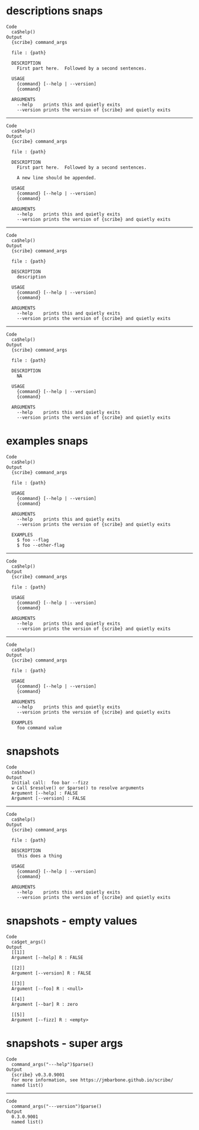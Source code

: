 # descriptions snaps

    Code
      ca$help()
    Output
      {scribe} command_args
      
      file : {path}
      
      DESCRIPTION
        First part here.  Followed by a second sentences.
      
      USAGE
        {command} [--help | --version]
        {command} 
      
      ARGUMENTS
        --help    prints this and quietly exits                   
        --version prints the version of {scribe} and quietly exits

---

    Code
      ca$help()
    Output
      {scribe} command_args
      
      file : {path}
      
      DESCRIPTION
        First part here.  Followed by a second sentences.
      
        A new line should be appended.
      
      USAGE
        {command} [--help | --version]
        {command} 
      
      ARGUMENTS
        --help    prints this and quietly exits                   
        --version prints the version of {scribe} and quietly exits

---

    Code
      ca$help()
    Output
      {scribe} command_args
      
      file : {path}
      
      DESCRIPTION
        description
      
      USAGE
        {command} [--help | --version]
        {command} 
      
      ARGUMENTS
        --help    prints this and quietly exits                   
        --version prints the version of {scribe} and quietly exits

---

    Code
      ca$help()
    Output
      {scribe} command_args
      
      file : {path}
      
      DESCRIPTION
        NA
      
      USAGE
        {command} [--help | --version]
        {command} 
      
      ARGUMENTS
        --help    prints this and quietly exits                   
        --version prints the version of {scribe} and quietly exits

# examples snaps

    Code
      ca$help()
    Output
      {scribe} command_args
      
      file : {path}
      
      USAGE
        {command} [--help | --version]
        {command} 
      
      ARGUMENTS
        --help    prints this and quietly exits                   
        --version prints the version of {scribe} and quietly exits
      
      EXAMPLES
        $ foo --flag      
        $ foo --other-flag

---

    Code
      ca$help()
    Output
      {scribe} command_args
      
      file : {path}
      
      USAGE
        {command} [--help | --version]
        {command} 
      
      ARGUMENTS
        --help    prints this and quietly exits                   
        --version prints the version of {scribe} and quietly exits

---

    Code
      ca$help()
    Output
      {scribe} command_args
      
      file : {path}
      
      USAGE
        {command} [--help | --version]
        {command} 
      
      ARGUMENTS
        --help    prints this and quietly exits                   
        --version prints the version of {scribe} and quietly exits
      
      EXAMPLES
        foo command value

# snapshots

    Code
      ca$show()
    Output
      Initial call:  foo bar --fizz
      w Call $resolve() or $parse() to resolve arguments
      Argument [--help] : FALSE
      Argument [--version] : FALSE

---

    Code
      ca$help()
    Output
      {scribe} command_args
      
      file : {path}
      
      DESCRIPTION
        this does a thing
      
      USAGE
        {command} [--help | --version]
        {command} 
      
      ARGUMENTS
        --help    prints this and quietly exits                   
        --version prints the version of {scribe} and quietly exits

# snapshots - empty values

    Code
      ca$get_args()
    Output
      [[1]]
      Argument [--help] R : FALSE
      
      [[2]]
      Argument [--version] R : FALSE
      
      [[3]]
      Argument [--foo] R : <null>
      
      [[4]]
      Argument [--bar] R : zero
      
      [[5]]
      Argument [--fizz] R : <empty>
      

# snapshots - super args

    Code
      command_args("---help")$parse()
    Output
      {scribe} v0.3.0.9001
      For more information, see https://jmbarbone.github.io/scribe/
      named list()

---

    Code
      command_args("---version")$parse()
    Output
      0.3.0.9001
      named list()

